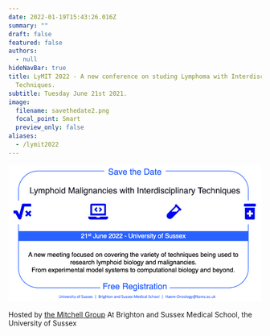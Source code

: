 ```yaml
---
date: 2022-01-19T15:43:26.016Z
summary: ""
draft: false
featured: false
authors:
  - null
hideNavBar: true
title: LyMIT 2022 - A new conference on studing Lymphoma with Interdisciplinary
  Techniques.
subtitle: Tuesday June 21st 2021.
image:
  filename: savethedate2.png
  focal_point: Smart
  preview_only: false
aliases:
  - /lymit2022
---
```

![](savethedate2.png)

Hosted by [the Mitchell Group](/) At Brighton and Sussex Medical School, the University of Sussex